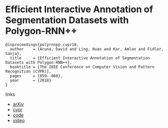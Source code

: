 # Efficient Interactive Annotation of Segmentation Datasets with Polygon-RNN++

```
@inproceedings{polyrnnpp_cvpr18,
  author    = {Acuna, David and Ling, Huan and Kar, Amlan and Fidler, Sanja},
  title     = {Efficient Interactive Annotation of Segmentation Datasets with Polygon-RNN++},
  booktitle = {The IEEE Conference on Computer Vision and Pattern Recognition (CVPR)},
  pages     = {859--868},
  year      = {2018}
}
```

links
- [arXiv](https://arxiv.org/abs/1803.09693)
- [cvpr](https://arxiv.org/abs/1803.09693)
- [code](https://github.com/fidler-lab/polyrnn-pp)
- [video](https://www.youtube.com/watch?v=evGqMnL4P3E)
